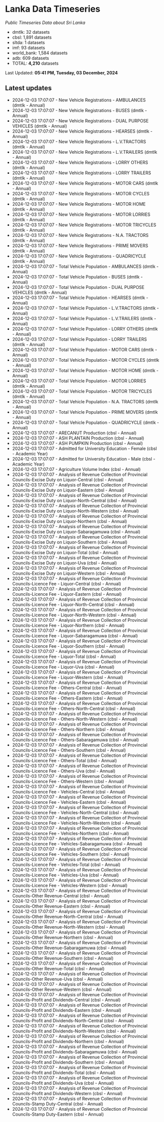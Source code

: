 # Lanka Data Timeseries
*Public Timeseries Data about Sri Lanka*

* dmtlk: 32 datasets
* cbsl: 1,891 datasets
* sltda: 1 datasets
* imf: 93 datasets
* world_bank: 1,584 datasets
* adb: 609 datasets
* TOTAL: **4,210** datasets

Last Updated: **05:41 PM, Tuesday, 03 December, 2024**

## Latest updates

* 2024-12-03 17:07:07 - New Vehicle Registrations - AMBULANCES (dmtlk - Annual)
* 2024-12-03 17:07:07 - New Vehicle Registrations - BUSES (dmtlk - Annual)
* 2024-12-03 17:07:07 - New Vehicle Registrations - DUAL PURPOSE VEHICLES (dmtlk - Annual)
* 2024-12-03 17:07:07 - New Vehicle Registrations - HEARSES (dmtlk - Annual)
* 2024-12-03 17:07:07 - New Vehicle Registrations - L.V.TRACTORS (dmtlk - Annual)
* 2024-12-03 17:07:07 - New Vehicle Registrations - L.V.TRAILERS (dmtlk - Annual)
* 2024-12-03 17:07:07 - New Vehicle Registrations - LORRY OTHERS (dmtlk - Annual)
* 2024-12-03 17:07:07 - New Vehicle Registrations - LORRY TRAILERS (dmtlk - Annual)
* 2024-12-03 17:07:07 - New Vehicle Registrations - MOTOR CARS (dmtlk - Annual)
* 2024-12-03 17:07:07 - New Vehicle Registrations - MOTOR CYCLES (dmtlk - Annual)
* 2024-12-03 17:07:07 - New Vehicle Registrations - MOTOR HOME (dmtlk - Annual)
* 2024-12-03 17:07:07 - New Vehicle Registrations - MOTOR LORRIES (dmtlk - Annual)
* 2024-12-03 17:07:07 - New Vehicle Registrations - MOTOR TRICYCLES (dmtlk - Annual)
* 2024-12-03 17:07:07 - New Vehicle Registrations - N.A. TRACTORS (dmtlk - Annual)
* 2024-12-03 17:07:07 - New Vehicle Registrations - PRIME MOVERS (dmtlk - Annual)
* 2024-12-03 17:07:07 - New Vehicle Registrations - QUADRICYCLE (dmtlk - Annual)
* 2024-12-03 17:07:07 - Total Vehicle Population - AMBULANCES (dmtlk - Annual)
* 2024-12-03 17:07:07 - Total Vehicle Population - BUSES (dmtlk - Annual)
* 2024-12-03 17:07:07 - Total Vehicle Population - DUAL PURPOSE VEHICLES (dmtlk - Annual)
* 2024-12-03 17:07:07 - Total Vehicle Population - HEARSES (dmtlk - Annual)
* 2024-12-03 17:07:07 - Total Vehicle Population - L.V.TRACTORS (dmtlk - Annual)
* 2024-12-03 17:07:07 - Total Vehicle Population - L.V.TRAILERS (dmtlk - Annual)
* 2024-12-03 17:07:07 - Total Vehicle Population - LORRY OTHERS (dmtlk - Annual)
* 2024-12-03 17:07:07 - Total Vehicle Population - LORRY TRAILERS (dmtlk - Annual)
* 2024-12-03 17:07:07 - Total Vehicle Population - MOTOR CARS (dmtlk - Annual)
* 2024-12-03 17:07:07 - Total Vehicle Population - MOTOR CYCLES (dmtlk - Annual)
* 2024-12-03 17:07:07 - Total Vehicle Population - MOTOR HOME (dmtlk - Annual)
* 2024-12-03 17:07:07 - Total Vehicle Population - MOTOR LORRIES (dmtlk - Annual)
* 2024-12-03 17:07:07 - Total Vehicle Population - MOTOR TRICYCLES (dmtlk - Annual)
* 2024-12-03 17:07:07 - Total Vehicle Population - N.A. TRACTORS (dmtlk - Annual)
* 2024-12-03 17:07:07 - Total Vehicle Population - PRIME MOVERS (dmtlk - Annual)
* 2024-12-03 17:07:07 - Total Vehicle Population - QUADRICYCLE (dmtlk - Annual)
* 2024-12-03 17:07:07 - ARECANUT Production (cbsl - Annual)
* 2024-12-03 17:07:07 - ASH PLANTAIN Production (cbsl - Annual)
* 2024-12-03 17:07:07 - ASH PUMPKIN Production (cbsl - Annual)
* 2024-12-03 17:07:07 - Admitted for University Education - Female (cbsl - Academic Year)
* 2024-12-03 17:07:07 - Admitted for University Education - Male (cbsl - Academic Year)
* 2024-12-03 17:07:07 - Agriculture Volume Index (cbsl - Annual)
* 2024-12-03 17:07:07 - Analysis of Revenue Collection of Provincial Councils-Excise Duty on Liquor-Central (cbsl - Annual)
* 2024-12-03 17:07:07 - Analysis of Revenue Collection of Provincial Councils-Excise Duty on Liquor-Eastern (cbsl - Annual)
* 2024-12-03 17:07:07 - Analysis of Revenue Collection of Provincial Councils-Excise Duty on Liquor-North-Central (cbsl - Annual)
* 2024-12-03 17:07:07 - Analysis of Revenue Collection of Provincial Councils-Excise Duty on Liquor-North-Western (cbsl - Annual)
* 2024-12-03 17:07:07 - Analysis of Revenue Collection of Provincial Councils-Excise Duty on Liquor-Northern (cbsl - Annual)
* 2024-12-03 17:07:07 - Analysis of Revenue Collection of Provincial Councils-Excise Duty on Liquor-Sabaragamuwa (cbsl - Annual)
* 2024-12-03 17:07:07 - Analysis of Revenue Collection of Provincial Councils-Excise Duty on Liquor-Southern (cbsl - Annual)
* 2024-12-03 17:07:07 - Analysis of Revenue Collection of Provincial Councils-Excise Duty on Liquor-Total (cbsl - Annual)
* 2024-12-03 17:07:07 - Analysis of Revenue Collection of Provincial Councils-Excise Duty on Liquor-Uva (cbsl - Annual)
* 2024-12-03 17:07:07 - Analysis of Revenue Collection of Provincial Councils-Excise Duty on Liquor-Western (cbsl - Annual)
* 2024-12-03 17:07:07 - Analysis of Revenue Collection of Provincial Councils-Licence Fee - Liquor-Central (cbsl - Annual)
* 2024-12-03 17:07:07 - Analysis of Revenue Collection of Provincial Councils-Licence Fee - Liquor-Eastern (cbsl - Annual)
* 2024-12-03 17:07:07 - Analysis of Revenue Collection of Provincial Councils-Licence Fee - Liquor-North-Central (cbsl - Annual)
* 2024-12-03 17:07:07 - Analysis of Revenue Collection of Provincial Councils-Licence Fee - Liquor-North-Western (cbsl - Annual)
* 2024-12-03 17:07:07 - Analysis of Revenue Collection of Provincial Councils-Licence Fee - Liquor-Northern (cbsl - Annual)
* 2024-12-03 17:07:07 - Analysis of Revenue Collection of Provincial Councils-Licence Fee - Liquor-Sabaragamuwa (cbsl - Annual)
* 2024-12-03 17:07:07 - Analysis of Revenue Collection of Provincial Councils-Licence Fee - Liquor-Southern (cbsl - Annual)
* 2024-12-03 17:07:07 - Analysis of Revenue Collection of Provincial Councils-Licence Fee - Liquor-Total (cbsl - Annual)
* 2024-12-03 17:07:07 - Analysis of Revenue Collection of Provincial Councils-Licence Fee - Liquor-Uva (cbsl - Annual)
* 2024-12-03 17:07:07 - Analysis of Revenue Collection of Provincial Councils-Licence Fee - Liquor-Western (cbsl - Annual)
* 2024-12-03 17:07:07 - Analysis of Revenue Collection of Provincial Councils-Licence Fee - Others-Central (cbsl - Annual)
* 2024-12-03 17:07:07 - Analysis of Revenue Collection of Provincial Councils-Licence Fee - Others-Eastern (cbsl - Annual)
* 2024-12-03 17:07:07 - Analysis of Revenue Collection of Provincial Councils-Licence Fee - Others-North-Central (cbsl - Annual)
* 2024-12-03 17:07:07 - Analysis of Revenue Collection of Provincial Councils-Licence Fee - Others-North-Western (cbsl - Annual)
* 2024-12-03 17:07:07 - Analysis of Revenue Collection of Provincial Councils-Licence Fee - Others-Northern (cbsl - Annual)
* 2024-12-03 17:07:07 - Analysis of Revenue Collection of Provincial Councils-Licence Fee - Others-Sabaragamuwa (cbsl - Annual)
* 2024-12-03 17:07:07 - Analysis of Revenue Collection of Provincial Councils-Licence Fee - Others-Southern (cbsl - Annual)
* 2024-12-03 17:07:07 - Analysis of Revenue Collection of Provincial Councils-Licence Fee - Others-Total (cbsl - Annual)
* 2024-12-03 17:07:07 - Analysis of Revenue Collection of Provincial Councils-Licence Fee - Others-Uva (cbsl - Annual)
* 2024-12-03 17:07:07 - Analysis of Revenue Collection of Provincial Councils-Licence Fee - Others-Western (cbsl - Annual)
* 2024-12-03 17:07:07 - Analysis of Revenue Collection of Provincial Councils-Licence Fee - Vehicles-Central (cbsl - Annual)
* 2024-12-03 17:07:07 - Analysis of Revenue Collection of Provincial Councils-Licence Fee - Vehicles-Eastern (cbsl - Annual)
* 2024-12-03 17:07:07 - Analysis of Revenue Collection of Provincial Councils-Licence Fee - Vehicles-North-Central (cbsl - Annual)
* 2024-12-03 17:07:07 - Analysis of Revenue Collection of Provincial Councils-Licence Fee - Vehicles-North-Western (cbsl - Annual)
* 2024-12-03 17:07:07 - Analysis of Revenue Collection of Provincial Councils-Licence Fee - Vehicles-Northern (cbsl - Annual)
* 2024-12-03 17:07:07 - Analysis of Revenue Collection of Provincial Councils-Licence Fee - Vehicles-Sabaragamuwa (cbsl - Annual)
* 2024-12-03 17:07:07 - Analysis of Revenue Collection of Provincial Councils-Licence Fee - Vehicles-Southern (cbsl - Annual)
* 2024-12-03 17:07:07 - Analysis of Revenue Collection of Provincial Councils-Licence Fee - Vehicles-Total (cbsl - Annual)
* 2024-12-03 17:07:07 - Analysis of Revenue Collection of Provincial Councils-Licence Fee - Vehicles-Uva (cbsl - Annual)
* 2024-12-03 17:07:07 - Analysis of Revenue Collection of Provincial Councils-Licence Fee - Vehicles-Western (cbsl - Annual)
* 2024-12-03 17:07:07 - Analysis of Revenue Collection of Provincial Councils-Other Revenue-Central (cbsl - Annual)
* 2024-12-03 17:07:07 - Analysis of Revenue Collection of Provincial Councils-Other Revenue-Eastern (cbsl - Annual)
* 2024-12-03 17:07:07 - Analysis of Revenue Collection of Provincial Councils-Other Revenue-North-Central (cbsl - Annual)
* 2024-12-03 17:07:07 - Analysis of Revenue Collection of Provincial Councils-Other Revenue-North-Western (cbsl - Annual)
* 2024-12-03 17:07:07 - Analysis of Revenue Collection of Provincial Councils-Other Revenue-Northern (cbsl - Annual)
* 2024-12-03 17:07:07 - Analysis of Revenue Collection of Provincial Councils-Other Revenue-Sabaragamuwa (cbsl - Annual)
* 2024-12-03 17:07:07 - Analysis of Revenue Collection of Provincial Councils-Other Revenue-Southern (cbsl - Annual)
* 2024-12-03 17:07:07 - Analysis of Revenue Collection of Provincial Councils-Other Revenue-Total (cbsl - Annual)
* 2024-12-03 17:07:07 - Analysis of Revenue Collection of Provincial Councils-Other Revenue-Uva (cbsl - Annual)
* 2024-12-03 17:07:07 - Analysis of Revenue Collection of Provincial Councils-Other Revenue-Western (cbsl - Annual)
* 2024-12-03 17:07:07 - Analysis of Revenue Collection of Provincial Councils-Profit and Dividends-Central (cbsl - Annual)
* 2024-12-03 17:07:07 - Analysis of Revenue Collection of Provincial Councils-Profit and Dividends-Eastern (cbsl - Annual)
* 2024-12-03 17:07:07 - Analysis of Revenue Collection of Provincial Councils-Profit and Dividends-North-Central (cbsl - Annual)
* 2024-12-03 17:07:07 - Analysis of Revenue Collection of Provincial Councils-Profit and Dividends-North-Western (cbsl - Annual)
* 2024-12-03 17:07:07 - Analysis of Revenue Collection of Provincial Councils-Profit and Dividends-Northern (cbsl - Annual)
* 2024-12-03 17:07:07 - Analysis of Revenue Collection of Provincial Councils-Profit and Dividends-Sabaragamuwa (cbsl - Annual)
* 2024-12-03 17:07:07 - Analysis of Revenue Collection of Provincial Councils-Profit and Dividends-Southern (cbsl - Annual)
* 2024-12-03 17:07:07 - Analysis of Revenue Collection of Provincial Councils-Profit and Dividends-Total (cbsl - Annual)
* 2024-12-03 17:07:07 - Analysis of Revenue Collection of Provincial Councils-Profit and Dividends-Uva (cbsl - Annual)
* 2024-12-03 17:07:07 - Analysis of Revenue Collection of Provincial Councils-Profit and Dividends-Western (cbsl - Annual)
* 2024-12-03 17:07:07 - Analysis of Revenue Collection of Provincial Councils-Stamp Duty-Central (cbsl - Annual)
* 2024-12-03 17:07:07 - Analysis of Revenue Collection of Provincial Councils-Stamp Duty-Eastern (cbsl - Annual)